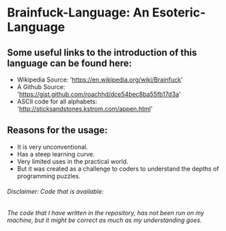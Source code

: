 # Brainfuck-Language: An Esoteric-Language

## Some useful links to the introduction of this language can be found here:
- Wikipedia Source: 'https://en.wikipedia.org/wiki/Brainfuck'
- A Github Source: 'https://gist.github.com/roachhd/dce54bec8ba55fb17d3a'
- ASCII code for all alphabets: 'http://sticksandstones.kstrom.com/appen.html'

## Reasons for the usage:
- It is very unconventional.
- Has a steep learning curve.
- Very limited uses in the practical world.
- But it was created as a challenge to coders to understand the depths of programming puzzles.

###### Disclaimer: Code that is available: <br>
###### The code that I have written in the repository, has not been run on my machine, but it might be correct as much as my understanding goes.
